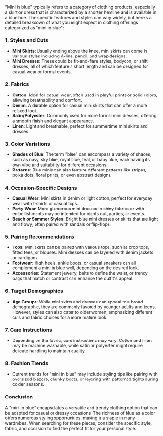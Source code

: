"Mini in blue" typically refers to a category of clothing products, especially a skirt or dress that is characterized by a shorter hemline and is available in a blue hue. The specific features and styles can vary widely, but here's a detailed breakdown of what you might expect in clothing offerings categorized as "mini in blue":

### 1. **Styles and Cuts**
   - **Mini Skirts**: Usually ending above the knee, mini skirts can come in various styles including A-line, pencil, and wrap designs.
   - **Mini Dresses**: These could be fit-and-flare styles, bodycon, or shift dresses, all of which feature a short length and can be designed for casual wear or formal events.

### 2. **Fabrics**
   - **Cotton**: Ideal for casual wear, often used in playful prints or solid colors, allowing breathability and comfort.
   - **Denim**: A durable option for casual mini skirts that can offer a more relaxed look.
   - **Satin/Polyester**: Commonly used for more formal mini dresses, offering a smooth finish and elegant appearance.
   - **Linen**: Light and breathable, perfect for summertime mini skirts and dresses.

### 3. **Color Variations**
   - **Shades of Blue**: The term "blue" can encompass a variety of shades, such as navy, sky blue, royal blue, teal, or baby blue, each having its own vibe and suitability for different occasions.
   - **Patterns**: Blue minis can also feature different patterns like stripes, polka dots, floral prints, or even abstract designs.

### 4. **Occasion-Specific Designs**
   - **Casual Wear**: Mini skirts in denim or light cotton, perfect for everyday wear with t-shirts or casual tops.
   - **Party Wear**: More glamorous mini dresses in shiny fabrics or with embellishments may be intended for nights out, parties, or events.
   - **Beach or Summer Styles**: Bright blue mini dresses or skirts that are light and flowy; often paired with sandals or flip-flops.

### 5. **Pairing Recommendations**
   - **Tops**: Mini skirts can be paired with various tops, such as crop tops, fitted tees, or blouses. Mini dresses can be layered with denim jackets or cardigans.
   - **Footwear**: High heels, ankle boots, or casual sneakers can all complement a mini in blue well, depending on the desired look.
   - **Accessories**: Statement jewelry, belts to define the waist, or trendy bags that match or contrast can enhance the outfit's appeal.

### 6. **Target Demographics**
   - **Age Groups**: While mini skirts and dresses can appeal to a broad demographic, they are commonly favored by younger adults and teens. However, styles can also cater to older women, emphasizing different cuts and fabric choices for a more mature look.

### 7. **Care Instructions**
   - Depending on the fabric, care instructions may vary. Cotton and linen may be machine washable, while satin or polyester might require delicate handling to maintain quality.

### 8. **Fashion Trends**
   - Current trends for "mini in blue" may include styling tips like pairing with oversized blazers, chunky boots, or layering with patterned tights during colder seasons.

### Conclusion
A "mini in blue" encapsulates a versatile and trendy clothing option that can be adapted for casual or dressy occasions. The richness of blue as a color offers numerous styling opportunities, making it a staple in many wardrobes. When searching for these pieces, consider the specific style, fabric, and occasion to find the perfect fit for your personal style.